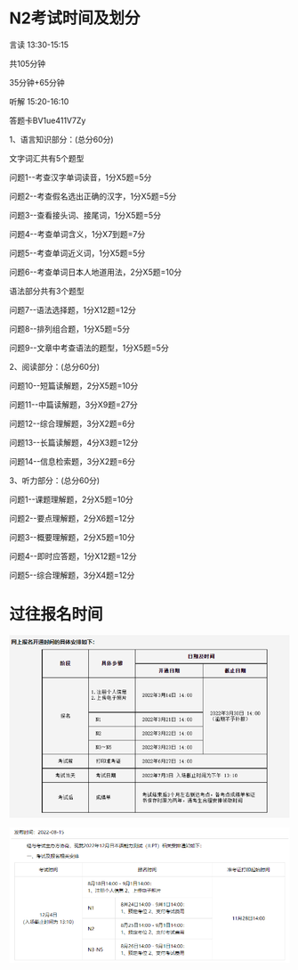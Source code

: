 # **N2考试时间及划分**

言读 13:30-15:15

共105分钟

35分钟+65分钟

听解 15:20-16:10

答题卡BV1ue411V7Zy

1、语言知识部分：(总分60分)

文字词汇共有5个题型

问题1--考查汉字单词读音，1分X5题=5分

问题2--考查假名选出正确的汉字，1分X5题=5分

问题3--查看接头词、接尾词，1分X5题=5分

问题4--考查单词含义，1分X7到题=7分

问题5--考查单词近义词，1分X5题=5分

问题6--考查单词日本人地道用法，2分X5题=10分

语法部分共有3个题型

问题7--语法选择题，1分X12题=12分

问题8--排列组合题，1分X5题=5分

问题9--文章中考查语法的题型，1分X5题=5分

2、阅读部分：(总分60分)

问题10--短篇读解题，2分X5题=10分

问题11--中篇读解题，3分X9题=27分

问题12--综合理解题，3分X2题=6分

问题13--长篇读解题，4分X3题=12分

问题14--信息检索题，3分X2题=6分

3、听力部分：(总分60分)

问题1--课题理解题，2分X5题=10分

问题2--要点理解题，2分X6题=12分

问题3--概要理解题，2分X5题=10分

问题4--即时应答题，1分X12题=12分

问题5--综合理解题，3分X4题=12分

# 过往报名时间

![image-20221114182618974](img/Untitled.assets/image-20221114182618974.png)

![image-20221114182655382](img/Untitled.assets/image-20221114182655382.png)

